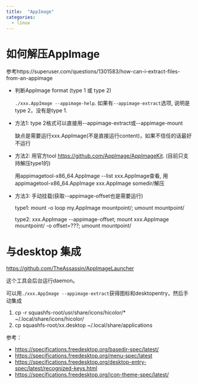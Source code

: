 ```yaml
---
title:  "AppImage"
categories: 
  - linux
---
```


# 如何解压AppImage

参考https://superuser.com/questions/1301583/how-can-i-extract-files-from-an-appimage

- 判断AppImage format (type 1 或 type 2)

    `./xxx.AppImage --appimage-help`. 如果有`--appimage-extract`选项, 说明是type 2，没有是type 1.

- 方法1: type 2格式可以直接用--appimage-extract或--appimage-mount

    缺点是需要运行xxx.AppImage(不是直接运行content)，如果不信任的话最好不运行

- 方法2: 用官方tool https://github.com/AppImage/AppImageKit. (目前只支持解压type1的)

    用appimagetool-x86_64.AppImage --list xxx.AppImage查看, 用appimagetool-x86_64.AppImage xxx.AppImage somedir/解压

- 方法3: 手动挂载(获取--appimage-offset也是需要运行)

    type1: mount -o loop my.AppImage mountpoint/; umount mountpoint/

    type2: xxx.AppImage --appimage-offset; mount xxx.AppImage mountpoint/ -o offset=???; umount mountpoint/

# 与desktop 集成

https://github.com/TheAssassin/AppImageLauncher

这个工具会后台运行daemon。

可以用`./xxx.AppImage --appimage-extract`获得图标和desktopentry，然后手动集成

1. cp -r squashfs-root/usr/share/icons/hicolor/* ~/.local/share/icons/hicolor/
2. cp squashfs-root/xx.desktop ~/.local/share/applications

参考：

- https://specifications.freedesktop.org/basedir-spec/latest/
- https://specifications.freedesktop.org/menu-spec/latest
- https://specifications.freedesktop.org/desktop-entry-spec/latest/recognized-keys.html
- https://specifications.freedesktop.org/icon-theme-spec/latest/
